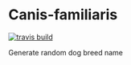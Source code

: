 # Canis-familiaris

[![travis build](https://img.shields.io/travis/mig-25/Canis-familiaris.svg?style=flat-square)](https://travis-ci.org/mig-25/Canis-familiaris)

Generate random dog breed name

